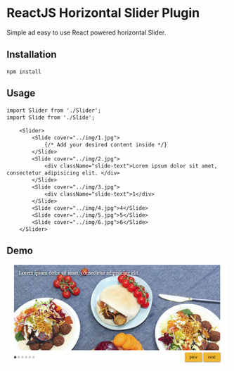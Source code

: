 # ReactJS Horizontal Slider Plugin
Simple ad easy to use React powered horizontal Slider. 

## Installation
```
npm install 
```

## Usage
```
import Slider from './Slider';
import Slide from './Slide';
```

```
    <Slider>
        <Slide cover="../img/1.jpg">
            {/* Add your desired content inside */}
        </Slide>
        <Slide cover="../img/2.jpg">
            <div className="slide-text">Lorem ipsum dolor sit amet, consectetur adipisicing elit. </div>
        </Slide>
        <Slide cover="../img/3.jpg">
            <div className="slide-text">1</div>
        </Slide>
        <Slide cover="../img/4.jpg">4</Slide>
        <Slide cover="../img/5.jpg">5</Slide>
        <Slide cover="../img/6.jpg">6</Slide>
    </Slider>

```

## Demo
![screenshot](https://github.com/AhmedGMurtaza/react-responsive-image-slider/blob/master/demo.PNG)
